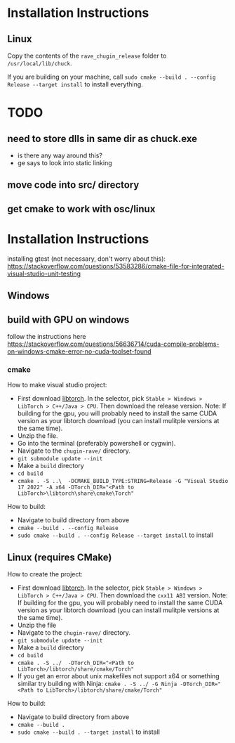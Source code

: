 # Installation Instructions
## Linux
Copy the contents of the `rave_chugin_release` folder to `/usr/local/lib/chuck`.

If you are building on your machine, call `sudo cmake --build . --config Release --target install` to install everything.

# TODO
## need to store dlls in same dir as chuck.exe
- is there any way around this?
- ge says to look into static linking
## move code into src/ directory
## get cmake to work with osc/linux


# Installation Instructions
installing gtest (not necessary, don't worry about this): https://stackoverflow.com/questions/53583286/cmake-file-for-integrated-visual-studio-unit-testing

## Windows
## build with GPU on windows
follow the instructions here https://stackoverflow.com/questions/56636714/cuda-compile-problems-on-windows-cmake-error-no-cuda-toolset-found


### cmake
How to make visual studio project:

- First download [libtorch](https://pytorch.org/get-started/locally/). In the selector, pick `Stable > Windows > LibTorch > C++/Java > CPU`. Then download the release version. Note: If building for the gpu, you will probably need to install the same CUDA version as your libtorch download (you can install mulitple versions at the same time).
- Unzip the file.
- Go into the terminal (preferably powershell or cygwin).
- Navigate to the `chugin-rave/` directory.
- `git submodule update --init`
- Make a `build` directory
- `cd build`
- `cmake . -S ..\  -DCMAKE_BUILD_TYPE:STRING=Release -G "Visual Studio 17 2022" -A x64 -DTorch_DIR="<Path to LibTorch>\libtorch\share\cmake\Torch"`

How to build:
- Navigate to build directory from above
- `cmake --build . --config Release`
- `sudo cmake --build . --config Release --target install` to install

## Linux (requires CMake)
How to create the project:

- First download [libtorch](https://pytorch.org/get-started/locally/). In the selector, pick `Stable > Windows > LibTorch > C++/Java > CPU`. Then download the `cxx11 ABI` version. Note: If building for the gpu, you will probably need to install the same CUDA version as your libtorch download (you can install mulitple versions at the same time).
- Unzip the file
- Navigate to the `chugin-rave/` directory.
- `git submodule update --init`
-  Make a `build` directory
-  `cd build`
-  `cmake . -S ../  -DTorch_DIR="<Path to LibTorch>/libtorch/share/cmake/Torch"`
-  If you get an error about unix makefiles not support x64 or something similar try building with Ninja: `cmake . -S ../ -G Ninja -DTorch_DIR="<Path to LibTorch>/libtorch/share/cmake/Torch"`

How to build:
- Navigate to build directory from above
- `cmake --build . `
- `sudo cmake --build . --target install` to install
